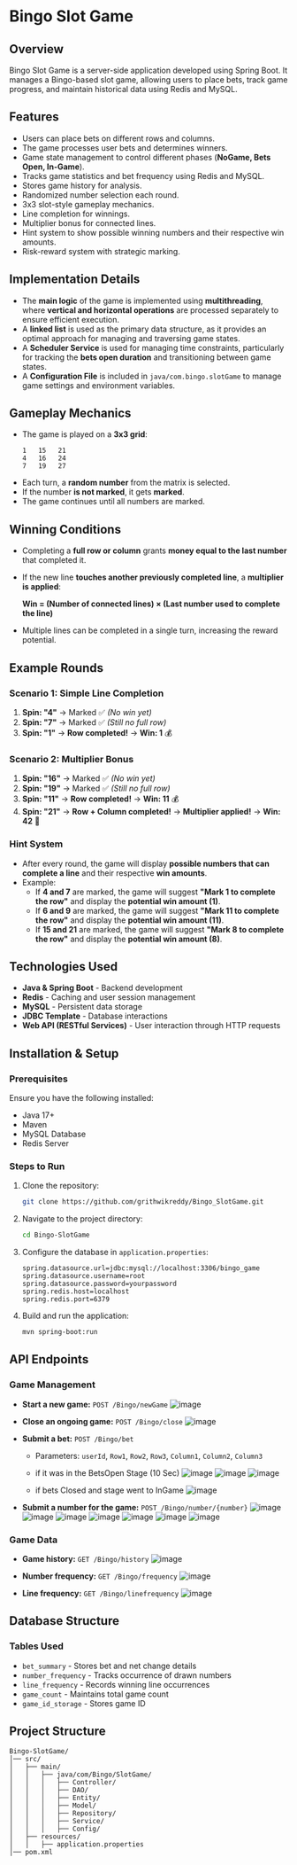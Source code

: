 # Bingo Slot Game

## Overview

Bingo Slot Game is a server-side application developed using Spring Boot. It manages a Bingo-based slot game, allowing users to place bets, track game progress, and maintain historical data using Redis and MySQL.

## Features

- Users can place bets on different rows and columns.
- The game processes user bets and determines winners.
- Game state management to control different phases (**NoGame, Bets Open, In-Game**).
- Tracks game statistics and bet frequency using Redis and MySQL.
- Stores game history for analysis.
- Randomized number selection each round.
- 3x3 slot-style gameplay mechanics.
- Line completion for winnings.
- Multiplier bonus for connected lines.
- Hint system to show possible winning numbers and their respective win amounts.
- Risk-reward system with strategic marking.

## Implementation Details

- The **main logic** of the game is implemented using **multithreading**, where **vertical and horizontal operations** are processed separately to ensure efficient execution.
- A **linked list** is used as the primary data structure, as it provides an optimal approach for managing and traversing game states.
- A **Scheduler Service** is used for managing time constraints, particularly for tracking the **bets open duration** and transitioning between game states.
- A **Configuration File** is included in `java/com.bingo.slotGame` to manage game settings and environment variables.

## Gameplay Mechanics

- The game is played on a **3x3 grid**:
  ```
  1   15   21  
  4   16   24  
  7   19   27  
  ```
- Each turn, a **random number** from the matrix is selected.
- If the number **is not marked**, it gets **marked**.
- The game continues until all numbers are marked.

## Winning Conditions

- Completing a **full row or column** grants **money equal to the last number** that completed it.
- If the new line **touches another previously completed line**, a **multiplier is applied**:

  **Win = (Number of connected lines) × (Last number used to complete the line)**
- Multiple lines can be completed in a single turn, increasing the reward potential.

## Example Rounds

### Scenario 1: Simple Line Completion

1. **Spin: "4"** → Marked ✅  *(No win yet)*
2. **Spin: "7"** → Marked ✅ *(Still no full row)*
3. **Spin: "1"** → **Row completed!** → **Win: 1** 💰

### Scenario 2: Multiplier Bonus

1. **Spin: "16"** → Marked ✅ *(No win yet)*
2. **Spin: "19"** → Marked ✅ *(Still no full row)*
3. **Spin: "11"** → **Row completed!** → **Win: 11** 💰
4. **Spin: "21"** → **Row + Column completed!** → **Multiplier applied!** → **Win: 42** 🎉

### Hint System

- After every round, the game will display **possible numbers that can complete a line** and their respective **win amounts**.
- Example:
  - If **4 and 7** are marked, the game will suggest **"Mark 1 to complete the row"** and display the **potential win amount (1)**.
  - If **6 and 9** are marked, the game will suggest **"Mark 11 to complete the row"** and display the **potential win amount (11)**.
  - If **15 and 21** are marked, the game will suggest **"Mark 8 to complete the row"** and display the **potential win amount (8)**.

## Technologies Used

- **Java & Spring Boot** - Backend development
- **Redis** - Caching and user session management
- **MySQL** - Persistent data storage
- **JDBC Template** - Database interactions
- **Web API (RESTful Services)** - User interaction through HTTP requests

## Installation & Setup

### Prerequisites

Ensure you have the following installed:

- Java 17+
- Maven
- MySQL Database
- Redis Server

### Steps to Run

1. Clone the repository:
   ```sh
   git clone https://github.com/grithwikreddy/Bingo_SlotGame.git
   ```
2. Navigate to the project directory:
   ```sh
   cd Bingo-SlotGame
   ```
3. Configure the database in `application.properties`:
   ```properties
   spring.datasource.url=jdbc:mysql://localhost:3306/bingo_game
   spring.datasource.username=root
   spring.datasource.password=yourpassword
   spring.redis.host=localhost
   spring.redis.port=6379
   ```
4. Build and run the application:
   ```sh
   mvn spring-boot:run
   ```

## API Endpoints

### Game Management

- **Start a new game:** `POST /Bingo/newGame`
  ![image](https://github.com/user-attachments/assets/3852e288-5a14-4d7c-9e7c-58af74e33c38)

- **Close an ongoing game:** `POST /Bingo/close`
  ![image](https://github.com/user-attachments/assets/c078257c-9f33-4f65-9dad-81c976e0fa77)

- **Submit a bet:** `POST /Bingo/bet`
  - Parameters: `userId`, `Row1`, `Row2`, `Row3`, `Column1`, `Column2`, `Column3`
  - if it was in the BetsOpen Stage (10 Sec)
    ![image](https://github.com/user-attachments/assets/9270040a-a3f4-4d60-95ed-3dd459e759e1)
    ![image](https://github.com/user-attachments/assets/6c7603bd-286d-4633-b6c4-04b3385ec760)
    ![image](https://github.com/user-attachments/assets/ed61faea-1cff-450b-a965-a0a9a2be010d)

  - if bets Closed and stage went to InGame
    ![image](https://github.com/user-attachments/assets/3ed35eaa-bf76-455a-b761-4216e94a2a55)


- **Submit a number for the game:** `POST /Bingo/number/{number}`
  ![image](https://github.com/user-attachments/assets/30381307-7513-48b2-a36a-fbf877880735)
  ![image](https://github.com/user-attachments/assets/e906526b-4eef-49c5-95e5-f7469e9b5070)
  ![image](https://github.com/user-attachments/assets/376bcb3a-29c5-4721-bf9c-921b32245774)
  ![image](https://github.com/user-attachments/assets/84ed5700-f2ae-46c9-a85f-133680ca1676)
  ![image](https://github.com/user-attachments/assets/a86606d6-1f2c-4499-89d3-cf4ebd04bb8d)
  ![image](https://github.com/user-attachments/assets/aa501fa1-67ae-41ac-a87c-decee369b40e)
  ![image](https://github.com/user-attachments/assets/a403527b-893e-47e7-a9ba-89a2496ae828)

### Game Data

- **Game history:** `GET /Bingo/history`
  ![image](https://github.com/user-attachments/assets/d748dfcd-64cd-4ac8-b694-e97b5eeb0cce)

- **Number frequency:** `GET /Bingo/frequency`
  ![image](https://github.com/user-attachments/assets/d2d252da-69c2-4e13-8e84-510e5f5ee564)

- **Line frequency:** `GET /Bingo/linefrequency`
  ![image](https://github.com/user-attachments/assets/6fe92cf0-b322-467e-9445-1bc3cb81a0b3)


## Database Structure

### Tables Used

- `bet_summary` - Stores bet and net change details
- `number_frequency` - Tracks occurrence of drawn numbers
- `line_frequency` - Records winning line occurrences
- `game_count` - Maintains total game count
- `game_id_storage` - Stores game ID

## Project Structure

```
Bingo-SlotGame/
│── src/
│   ├── main/
│   │   ├── java/com/Bingo/SlotGame/
│   │   │   ├── Controller/
│   │   │   ├── DAO/
│   │   │   ├── Entity/
│   │   │   ├── Model/
│   │   │   ├── Repository/
│   │   │   ├── Service/
│   │   │   ├── Config/
│   ├── resources/
│   │   ├── application.properties
│── pom.xml
```

